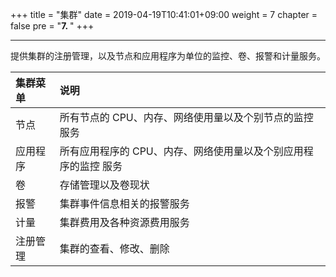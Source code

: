 +++
title = "集群"
date = 2019-04-19T10:41:01+09:00
weight = 7
chapter = false
pre = "<b>7. </b>"
+++

---
提供集群的注册管理，以及节点和应用程序为单位的监控、卷、报警和计量服务。

| **集群菜单** | **说明** |
| :--- | :--- |
| 节点 | 所有节点的 CPU、内存、网络使用量以及个别节点的监控服务 |
| 应用程序 | 所有应用程序的 CPU、内存、网络使用量以及个别应用程序的监控 服务 |
| 卷 | 存储管理以及卷现状 |
| 报警 | 集群事件信息相关的报警服务 |
| 计量 | 集群费用及各种资源费用服务 |
| 注册管理 | 集群的查看、修改、删除 |